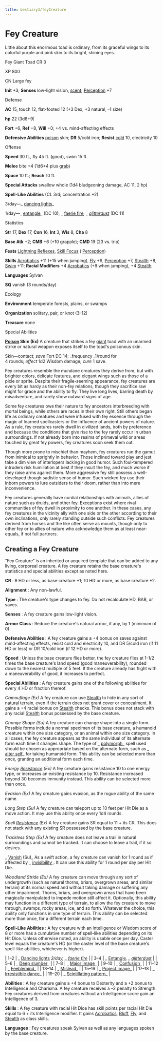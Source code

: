 ```yaml
---
title: bestiary3/feyCreature
---
```

# Fey Creature

Little about this enormous toad is ordinary, from its graceful wings to its colorful purple and pink skin to its bright, shining eyes.

Fey Giant Toad CR 3

XP 800

CN Large fey

**Init** +3; **Senses** low-light vision, [scent](monsters/universalMonsterRules.md#_scent); [Perception](skills/perception.md#_perception) +7

Defense

**AC** 15, touch 12, flat-footed 12 (+3 Dex, +3 natural, –1 size)

**hp** 22 (3d8+9)

**Fort** +6, **Ref** +8, **Will** +0; +4 vs. mind-affecting effects

**Defensive Abilities** [poison](monsters/universalMonsterRules.md#_poison-(ex-or-su)) skin; **DR** 5/cold iron; **Resist** [cold](monsters/creatureTypes.md#_cold-subtype) 10, electricity 10

Offense

**Speed** 30 ft., fly 45 ft. (good), swim 15 ft.

**Melee** bite +4 (1d6+4 plus [grab](monsters/universalMonsterRules.md#_grab))

**Space** 10 ft.; **Reach** 10 ft.

**Special Attacks** swallow whole (1d4 bludgeoning damage, AC 11, 2 hp)

**Spell-Like Abilities** (CL 3rd; concentration +2)

3/day—_ [dancing lights](spells/dancingLights.md#_dancing-lights)_

1/day—_ [entangle](spells/entangle.md#_entangle)_ (DC 10), _ [faerie fire](spells/faerieFire.md#_faerie-fire)_, _ [glitterdust](spells/glitterdust.md#_glitterdust)_ (DC 11)

Statistics

**Str** 17, **Dex** 17, **Con** 16, **Int** 3, **Wis** 8, **Cha** 8

**Base Atk** +2; **CMB** +6 (+10 grapple); **CMD** 19 (23 vs. trip)

**Feats** [Lightning Reflexes](feats.md#_lightning-reflexes), [Skill Focus](feats.md#_skill-focus) ( [Perception](skills/perception.md#_perception))

**Skills** [Acrobatics](skills/acrobatics.md#_acrobatics) +11 (+15 when jumping), [Fly](skills/fly.md#_fly) +9, [Perception](skills/perception.md#_perception) +7, [Stealth](skills/stealth.md#_stealth) +8, [Swim](skills/swim.md#_swim) +11; **Racial Modifiers** +4 [Acrobatics](skills/acrobatics.md#_acrobatics) (+8 when jumping), +4 [Stealth](skills/stealth.md#_stealth)

**Languages** Sylvan

**SQ** vanish (3 rounds/day)

Ecology

**Environment** temperate forests, plains, or swamps

**Organization** solitary, pair, or knot (3–12)

**Treasure** none

Special Abilities

**[Poison](monsters/universalMonsterRules.md#_poison-(ex-or-su)) Skin (Ex)** A creature that strikes a fey [giant](monsters/creatureTypes.md#_giant-subtype) toad with an unarmed strike or natural weapon exposes itself to the toad's poisonous skin.

Skin—contact; _save_ Fort DC 14; _frequency _1/round for   
4 rounds; _effect_ 1d2 Wisdom damage; _cure_ 1 save.

Fey creatures resemble the mundane creatures they derive from, but with brighter colors, delicate features, and elegant wings such as those of a pixie or sprite. Despite their fragile-seeming appearance, fey creatures are every bit as hardy as their non-fey relations, though they sacrifice raw might for grace and the ability to fly. They live long lives, barring death by misadventure, and rarely show outward signs of age.

Some fey creatures owe their nature to fey ancestors interbreeding with mortal beings, while others are races in their own right. Still others began life as ordinary creatures and were infused with fey essence through the magic of learned spellcasters or the influence of ancient powers of nature. As a rule, fey creatures rarely dwell in civilized lands, both by preference and because the conditions that give rise to the fey rarely occur in urban surroundings. If not already born into realms of primeval wild or areas touched by great fey powers, fey creatures soon seek them out.

Though more prone to mischief than mayhem, fey creatures run the gamut from inimical to sprightly in behavior. Those inclined toward play and jest take a dim view of interlopers lacking in good humor. Such foul-tempered intruders risk humiliation at best if they insult the fey, and much worse if they raise arms against them. More aggressive fey still possess a well-developed though sadistic sense of humor. Such wicked fey use their inborn powers to lure outsiders to their doom, rather than into mere inconvenience.

Fey creatures generally have cordial relationships with animals, allies of nature such as druids, and other fey. Exceptions exist where rival communities of fey dwell in proximity to one another. In these cases, any fey creatures in the vicinity ally with one side or the other according to their own inclinations, only rarely standing outside such conflicts. Fey creatures derived from horses and the like often serve as mounts, though only to other fey or to allies of nature who acknowledge them as at least near-equals, if not full partners.

## Creating a Fey Creature

“Fey Creature” is an inherited or acquired template that can be added to any living, corporeal creature. A fey creature retains the base creature's statistics and special abilities except as noted here.

**CR** : 9 HD or less, as base creature +1; 10 HD or more, as base creature +2.

**Alignment** : Any non-lawful.

**Type** : The creature's type changes to fey. Do not recalculate HD, BAB, or saves.

**Senses** : A fey creature gains low-light vision.

**Armor Class** : Reduce the creature's natural armor, if any, by 1 (minimum of 0).

**Defensive Abilities** : A fey creature gains a +4 bonus on saves against mind-affecting effects, resist cold and electricity 10, and DR 5/cold iron (if 11 HD or less) or DR 10/cold iron (if 12 HD or more).

**Speed** : Unless the base creature flies better, the fey creature flies at 1-1/2 times the base creature's land speed (good maneuverability), rounded down to the nearest multiple of 5 feet. If the creature already has flight with a maneuverability of good, it increases to perfect.

**Special Abilities** : A fey creature gains one of the following abilities for every 4 HD or fraction thereof.

_Camouflage (Ex)_ A fey creature can use [Stealth](skills/stealth.md#_stealth) to hide in any sort of natural terrain, even if the terrain does not grant cover or concealment. It gains a +4 racial bonus on [Stealth](skills/stealth.md#_stealth) checks. This bonus does not stack with any racial [Stealth](skills/stealth.md#_stealth) bonus possessed by the base creature.

_Change Shape (Su)_ A fey creature can change shape into a single form. Possible forms include a normal specimen of its base creature, a humanoid creature within one size category, or an animal within one size category. In all cases, the fey creature appears as the same individual of its alternate form each time it changes shape. The type of _ [polymorph](spells/polymorph.md#_polymorph)_ spell used should be chosen as appropriate based on the alternate form, such as _ [alter self](spells/alterSelf.md#_alter-self)_ for taking humanoid form. This ability can be selected more than once, granting an additional form each time.

_Energy [Resistance](spells/resistance.md#_resistance) (Ex)_ A fey creature gains resistance 10 to one energy type, or increases an existing resistance by 10. Resistance increased beyond 30 becomes immunity instead. This ability can be selected more than once.

_Evasion (Ex)_ A fey creature gains evasion, as the rogue ability of the same name.

_Long Step (Su)_ A fey creature can teleport up to 10 feet per Hit Die as a move action. It may use this ability once every 1d4 rounds.

_Spell [Resistance](spells/resistance.md#_resistance) (Ex)_ A fey creature gains SR equal to 11 + its CR. This does not stack with any existing SR possessed by the base creature.

_Trackless Step (Ex)_ A fey creature does not leave a trail in natural surroundings and cannot be tracked. It can choose to leave a trail, if it so desires.

_ [Vanish](advanced/spells/vanish.md#_vanish) (Su)_ As a swift action, a fey creature can vanish for 1 round as if affected by _ [invisibility](spells/invisibility.md#_invisibility)_. It can use this ability for 1 round per day per Hit Die.

_Woodland Stride (Ex)_ A fey creature can move through any sort of undergrowth (such as natural thorns, briars, overgrown areas, and similar terrain) at its normal speed and without taking damage or suffering any other impairment. Thorns, briars, and overgrown areas that have been magically manipulated to impede motion still affect it. Optionally, this ability may function in a different type of terrain, to allow the fey creature to move through, swamps, rocky areas, ice, and so forth. Whatever the choice, this ability only functions in one type of terrain. This ability can be selected more than once, for a different terrain each time.

**Spell-Like Abilities** : A fey creature with an Intelligence or Wisdom score of 8 or more has a cumulative number of spell-like abilities depending on its Hit Dice. Unless otherwise noted, an ability is usable once per day. Caster level equals the creature's HD (or the caster level of the base creature's spell-like abilities, whichever is higher).

| 1–2 | _ [Dancing lights](spells/dancingLights.md#_dancing-lights) _3/day, _ [faerie fire](spells/faerieFire.md#_faerie-fire)_ |
| 3–4 | _ [Entangle](spells/entangle.md#_entangle)_, _ [glitterdust](spells/glitterdust.md#_glitterdust)_ |
| 5–6 | _ [Deep slumber](spells/deepSlumber.md#_deep-slumber)_ |
| 7–8 | _ [Major image](spells/majorImage.md#_major-image)_ |
| 9–10 | _ [Confusion](spells/confusion.md#_confusion)_ |
| 11–12 | _ [Feeblemind](spells/feeblemind.md#_feeblemind)_ |
| 13–14 | _ [Mislead](spells/mislead.md#_mislead)_ |
| 15–16 | _ [Project image](spells/projectImage.md#_project-image)_ |
| 17–18 | _ [Irresistible dance](spells/irresistibleDance.md#_irresistible-dance)_ |
| 19–20 | _ [Scintillating pattern](spells/scintillatingPattern.md#_scintillating-pattern)_ |

**Abilities** : A fey creature gains a +4 bonus to Dexterity and a +2 bonus to Intelligence and Charisma. A fey creature receives a –2 penalty to Strength. Fey creatures derived from creatures without an Intelligence score gain an Intelligence of 3.

**Skills** : A fey creature with racial Hit Dice has skill points per racial Hit Die equal to 6 + its Intelligence modifier. It gains [Acrobatics](skills/acrobatics.md#_acrobatics), [Bluff](skills/bluff.md#_bluff), [Fly](skills/fly.md#_fly), and [Stealth](skills/stealth.md#_stealth) as class skills.

**Languages** : Fey creatures speak Sylvan as well as any languages spoken by the base creature.

